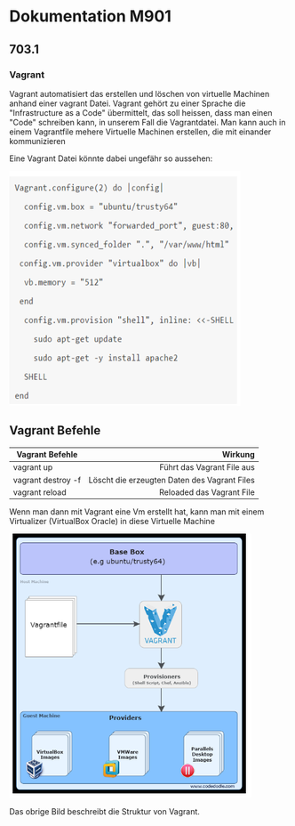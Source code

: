 # Dokumentation M901 

## 703.1
### Vagrant

Vagrant automatisiert das erstellen und löschen von virtuelle Machinen anhand einer vagrant Datei.
Vagrant gehört zu einer Sprache die "Infrastructure as a Code" übermittelt, das soll heissen, dass man einen "Code" schreiben kann, in unserem Fall die Vagrantdatei.
Man kann auch in einem Vagrantfile mehere Virtuelle Machinen erstellen, die mit einander kommunizieren

Eine Vagrant Datei könnte dabei ungefähr so aussehen:

![image](Code.PNG)

## Vagrant Befehle
| Vagrant Befehle    | Wirkung           |
| ------------------ | -----------------:|
| vagrant up         | Führt das Vagrant File aus |
| vagrant destroy -f | Löscht die erzeugten Daten des Vagrant Files |
| vagrant reload     | Reloaded das Vagrant File |

Wenn man dann mit Vagrant eine Vm erstellt hat, kann man mit einem Virtualizer (VirtualBox Oracle) in diese Virtuelle Machine   

![image](Vagrant.PNG)

Das obrige Bild beschreibt die Struktur von Vagrant.

